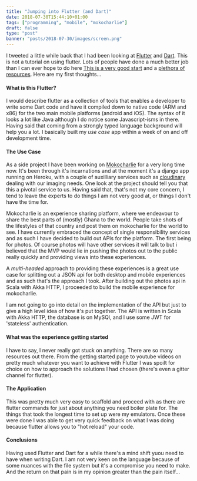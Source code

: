 ```yaml
---
title: "Jumping into Flutter (and Dart)"
date: 2018-07-30T15:44:10+01:00
tags: ["programming", "mobile", "mokocharlie"]
draft: false
type: "post"
banner: "posts/2018-07-30/images/screen.png"
---
```


I tweeted a little while back that I had been looking at [Flutter](https://flutter.io) and [Dart](https://www.dartlang.org). This is not a tutorial on using flutter. Lots of people have done a much better job than I can ever hope to do here [This is a very good start](https://www.youtube.com/channel/UCFTM1FGjZSkoSPDZgtbp7hA) and a [plethora of resources](https://github.com/Solido/awesome-flutter). Here are my first thoughts...

#### What is this Flutter?

I would describe flutter as a collection of tools that enables a developer to write some Dart code and have it compiled down to native code (ARM and x86) for the two main mobile platforms (android and iOS). The syntax of it looks a lot like Java although I do notice some Javascript-isms in there. Having said that coming from a strongly typed language background will help you a lot. I basically built my _use case_ app within a week of on and off development time.

#### The Use Case

As a side project I have been working on [Mokocharlie](http://mokocharlie.com) for a very long time now. It's been through it's incarnations and at the moment it's a django app running on Heroku, with a couple of auxilliary services such as [cloudinary](https://cloudinary.com) dealing with our imaging needs. One look at the project should tell you that this a pivotal service to us. Having said that, that's not my core concern, I tend to leave the experts to do things I am not very good at, or things I don't have the time for.

Mokocharlie is an experience sharing platform, where we endeavour to share the best parts of (mostly) Ghana to the world. People take shots of the lifestyles of that country and post them on mokocharlie for the world to see. I have currently embraced the concept of single responsibility services and as such I have decided to build out APIs for the platform. The first being for photos. Of course photos will have other services it will talk to but i believed that the MVP would lie in pushing the photos out to the public really quickly and providing views into these experiences.

A _multi-headed_ approach to providing these experiences is a great use case for splitting out a JSON api for both desktop and mobile experiences and as such that's the approach I took. After building out the photos api in Scala with Akka HTTP, I proceeded to build the mobile experience for mokocharlie.

I am not going to go into detail on the implementation of the API but just to give a high level idea of how it's put together. The API is written in Scala with Akka HTTP, the database is on MySQl, and I use some JWT for 'stateless' authentication.

#### What was the experience getting started

I have to say, I never really got stuck on anything. There are so many resources out there. From the getting started page to youtube videos on pretty much whatever you want to achieve with Flutter I was spoilt for choice on how to approach the solutions I had chosen (there's even a gitter channel for flutter).

#### The Application

This was pretty much very easy to scaffold and proceed with as there are flutter commands for just about anything you need boiler plate for. The things that took the longest time to set up were my emulators. Once these were done I was able to get very quick feedback on what I was doing because flutter allows you to "hot reload" your code.

#### Conclusions

Having used Flutter and Dart for a while there's a mind shift yuou need to have when writing Dart. I am not very keen on the language because of some nuances with the file system but it's a 
compromise you need to make. And the return on that pain is in my opinion greater than the pain itself...
